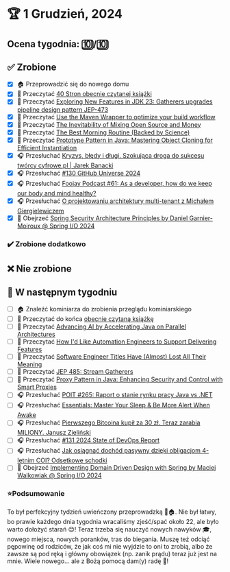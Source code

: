 # 🏆 1 Grudzień, 2024

## Ocena tygodnia: 🔟/🔟

## ✅ Zrobione
- [x] 🏠 Przeprowadzić się do nowego domu
- [x] 📗 Przeczytać [40 Stron obecnie czytanej książki](https://github.com/BartoszDabek/bdabek.pl/blob/master/miscellaneous/books.md)
- [x] 📗 Przeczytać [Exploring New Features in JDK 23: Gatherers upgrades pipeline design pattern JEP-473](https://foojay.io/today/exploring-new-features-in-jdk-23-gatherers-upgrades-pipeline-design-pattern-jep-461/)
- [x] 📗 Przeczytać [Use the Maven Wrapper to optimize your build workflow](https://gradle.com/blog/use-the-maven-wrapper-to-optimize-your-build-workflow/)
- [x] 📗 Przeczytać [The Inevitability of Mixing Open Source and Money](https://lucumr.pocoo.org/2024/10/14/mixing-oss-and-money/)
- [x] 📗 Przeczytać [The Best Morning Routine (Backed by Science)](https://taylorpearson.me/morning/)
- [x] 📗 Przeczytać [Prototype Pattern in Java: Mastering Object Cloning for Efficient Instantiation](https://java-design-patterns.com/patterns/prototype/)
- [x] 🎧 Przesłuchać [Kryzys, błędy i długi. Szokująca droga do sukcesu twórcy cyfrowe.pl | Jarek Banacki](https://youtu.be/zTDF48fhFnA)
- [x] 🎧 Przesłuchać [#130 GitHub Universe 2024](https://patoarchitekci.io/130/)
- [x] 🎧 Przesłuchać [Foojay Podcast #61: As a developer, how do we keep our body and mind healthy?](https://foojay.io/today/foojay-podcast-61/)
- [x] 🎧 Przesłuchać [O projektowaniu architektury multi-tenant z Michałem Giergielewiczem](https://bettersoftwaredesign.pl/podcast/o-projektowaniu-architektury-multi-tenant-z-michalem-giergielewiczem/)
- [x] 🎥 Obejrzeć [Spring Security Architecture Principles by Daniel Garnier-Moiroux @ Spring I/O 2024](https://youtu.be/HyoLl3VcRFY)

### ✔️ Zrobione dodatkowo

## ❌ Nie zrobione

## 📝 W następnym tygodniu
- [ ] 🏠 Znaleźć kominiarza do zrobienia przeglądu kominiarskiego
- [ ] 📗 Przeczytać do końca [obecnie czytaną książkę](https://github.com/BartoszDabek/bdabek.pl/blob/master/miscellaneous/books.md)
- [ ] 📗 Przeczytać [Advancing AI by Accelerating Java on Parallel Architectures](https://inside.java/2024/10/23/java-and-ai/)
- [ ] 📗 Przeczytać [How I'd Like Automation Engineers to Support Delivering Features](https://blog.jbrains.ca/permalink/how-id-like-automation-engineers-to-support-delivering-features)
- [ ] 📗 Przeczytać [Software Engineer Titles Have (Almost) Lost All Their Meaning](https://www.trevorlasn.com/blog/software-engineer-titles-have-almost-lost-all-their-meaning)
- [ ] 📗 Przeczytać [JEP 485: Stream Gatherers](https://openjdk.org/jeps/485)
- [ ] 📗 Przeczytać [Proxy Pattern in Java: Enhancing Security and Control with Smart Proxies](https://java-design-patterns.com/patterns/proxy/)
- [ ] 🎧 Przesłuchać [POIT #265: Raport o stanie rynku pracy Java vs .NET](https://porozmawiajmyoit.pl/poit-265-raport-o-stanie-rynku-pracy-java-vs-net/)
- [ ] 🎧 Przesłuchać [Essentials: Master Your Sleep & Be More Alert When Awake](https://youtu.be/lIo9FcrljDk)
- [ ] 🎧 Przesłuchać [Pierwszego Bitcoina kupił za 30 zł. Teraz zarabia MILIONY. Janusz Zieliński](https://youtu.be/aMuZuLN6nyM)
- [ ] 🎧 Przesłuchać [#131 2024 State of DevOps Report](https://patoarchitekci.io/131/)
- [ ] 🎧 Przesłuchać [Jak osiągnąć dochód pasywny dzięki obligacjom 4-letnim COI? Odsetkowe schodki](https://inwestomat.eu/jak-osiagnac-dochod-pasywny-dzieki-obligacjom-4-letnim-coi/)
- [ ] 🎥 Obejrzeć [Implementing Domain Driven Design with Spring by Maciej Walkowiak @ Spring I/O 2024](https://youtu.be/VGhg6Tfxb60)

### ⭐Podsumowanie
To był perfekcyjny tydzień uwieńczony przeprowadzką 🚚🏠. Nie był łatwy, bo prawie każdego dnia tygodnia wracaliśmy zjeść/spać około 22, ale było warto dołożyć starań 😊! Teraz trzeba się nauczyć nowych nawyków 🎓, nowego miejsca, nowych poranków, tras do biegania. Muszę też odciąć pępowinę od rodziców, że jak coś mi nie wyjdzie to oni to zrobią, albo że zawsze są pod ręką i główny obowiązek (np. zanik prądu) teraz już jest na mnie. Wiele nowego... ale z Bożą pomocą dam(y) radę 🫡!
